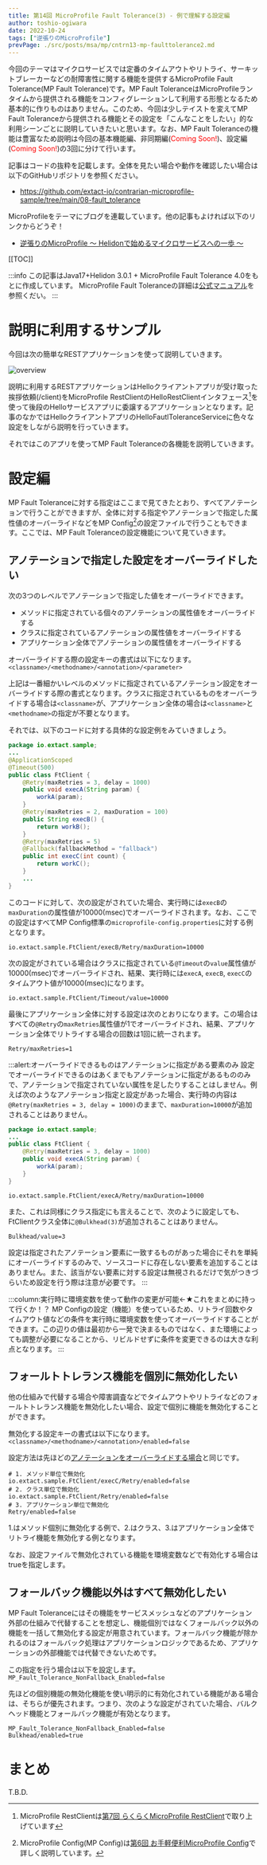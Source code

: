 ```yaml
---
title: 第14回 MicroProfile Fault Tolerance(3) - 例で理解する設定編
author: toshio-ogiwara
date: 2022-10-24
tags: ["逆張りのMicroProfile"]
prevPage: ./src/posts/msa/mp/cntrn13-mp-faulttolerance2.md
---
```

今回のテーマはマイクロサービスでは定番のタイムアウトやリトライ、サーキットブレーカーなどの耐障害性に関する機能を提供するMicroProfile Fault Tolerance(MP Fault Tolerance)です。MP Fault ToleranceはMicroProfileランタイムから提供される機能をコンフィグレーションして利用する形態となるため基本的に作りものはありません。このため、今回は少しテイストを変えてMP Fault Toleranceから提供される機能とその設定を「こんなことをしたい」的な利用シーンごとに説明していきたいと思います。なお、MP Fault Toleranceの機能は豊富なため説明は今回の基本機能編、非同期編(<span style="color:red">Coming Soon!</span>)、設定編(<span style="color:red">Coming Soon!</span>)の3回に分けて行います。

記事はコードの抜粋を記載します。全体を見たい場合や動作を確認したい場合は以下のGitHubリポジトリを参照ください。
- <https://github.com/extact-io/contrarian-microprofile-sample/tree/main/08-fault_tolerance>

MicroProfileをテーマにブログを連載しています。他の記事もよければ以下のリンクからどうぞ！
- [逆張りのMicroProfile ～ Helidonで始めるマイクロサービスへの一歩 ～](/msa/#逆張りのmicroprofile-～-helidonで始めるマイクロサービスへの一歩-～)

[[TOC]]

:::info
この記事はJava17+Helidon 3.0.1 + MicroProfile Fault Tolerance 4.0をもとに作成しています。
MicroProfile Fault Toleranceの詳細は[公式マニュアル](https://download.eclipse.org/microprofile/microprofile-fault-tolerance-4.0/microprofile-fault-tolerance-spec-4.0.html#circuitbreaker)を参照くだい。
:::

# 説明に利用するサンプル
今回は次の簡単なRESTアプリケーションを使って説明していきます。

![overview](../../../img/mp/12-1_faulttolerance.drawio.svg)

説明に利用するRESTアプリケーションはHelloクライアントアプリが受け取った挨拶依頼(/client)をMicroProfile RestClientのHelloRestClientインタフェース[^1]を使って後段のHelloサービスアプリに委譲するアプリケーションとなります。記事のなかではHelloクライアントアプリのHelloFautlToleranceServiceに色々な設定をしながら説明を行っていきます。

[^1]: MicroProfile RestClientは[第7回 らくらくMicroProfile RestClient](/msa/mp/cntrn07-mp-restclient/)で取り上げています

それではこのアプリを使ってMP Fault Toleranceの各機能を説明していきます。

# 設定編
MP Fault Toleranceに対する指定はここまで見てきたとおり、すべてアノテーションで行うことができますが、全体に対する指定やアノテーションで指定した属性値のオーバーライドなどをMP Config[^6]の設定ファイルで行うこともできます。ここでは、MP Fault Toleranceの設定機能について見ていきます。

[^6]: MicroProfile Config(MP Config)は[第6回 お手軽便利MicroProfile Config](/msa/mp/cntrn06-mp-config/)で詳しく説明しています。

## アノテーションで指定した設定をオーバーライドしたい
次の3つのレベルでアノテーションで指定した値をオーバーライドできます。
- メソッドに指定されている個々のアノテーションの属性値をオーバーライドする
- クラスに指定されているアノテーションの属性値をオーバーライドする
- アプリケーション全体でアノテーションの属性値をオーバーライドする

オーバーライドする際の設定キーの書式は以下になります。
`<classname>/<methodname>/<annotation>/<parameter>`

上記は一番細かいレベルのメソッドに指定されているアノテーション設定をオーバーライドする際の書式となります。クラスに指定されているものをオーバーライドする場合は`<classname>`が、アプリケーション全体の場合は`<classname>`と`<methodname>`の指定が不要となります。

それでは、以下のコードに対する具体的な設定例をみていきましょう。

```java
package io.extact.sample;
...
@ApplicationScoped
@Timeout(500)
public class FtClient {
    @Retry(maxRetries = 3, delay = 1000)
    public void execA(String param) {
        workA(param);
    }
    @Retry(maxRetries = 2, maxDuration = 100)
    public String execB() {
        return workB();
    }
    @Retry(maxRetries = 5)
    @Fallback(fallbackMethod = "fallback")
    public int execC(int count) {
        return workC();
    }
    ...
}
```

このコードに対して、次の設定がされていた場合、実行時には`execB`の`maxDuration`の属性値が10000(msec)でオーバーライドされます。なお、ここでの設定はすべてMP Config標準の`microprofile-config.properties`に対する例となります。
```shell
io.extact.sample.FtClient/execB/Retry/maxDuration=10000
```

次の設定がされている場合はクラスに指定されている`@Timeout`の`value`属性値が10000(msec)でオーバーライドされ、結果、実行時には`execA`, `execB`, `execC`のタイムアウト値が10000(msec)になります。
```shell
io.extact.sample.FtClient/Timeout/value=10000
```

最後にアプリケーション全体に対する設定は次のとおりになります。この場合はすべての`@Retry`の`maxRetries`属性値が1でオーバーライドされ、結果、アプリケーション全体でリトライする場合の回数は1回に統一されます。
```shell
Retry/maxRetries=1
```

:::alert:オーバーライドできるものはアノテーションに指定がある要素のみ
設定でオーバーライドできるのはあくまでもアノテーションに指定があるもののみで、アノテーションで指定されていない属性を足したりすることはしません。例えば次のようなアノテーション指定と設定があった場合、実行時の内容は`@Retry(maxRetries = 3, delay = 1000)`のままで、`maxDuration=10000`が追加されることはありません。

```java
package io.extact.sample;
...
public class FtClient {
    @Retry(maxRetries = 3, delay = 1000)
    public void execA(String param) {
        workA(param);
    }
}
```
```shell
io.extact.sample.FtClient/execA/Retry/maxDuration=10000
```

また、これは同様にクラス指定にも言えることで、次のように設定しても、FtClientクラス全体に`@Bulkhead(3)`が追加されることはありません。

```shell
Bulkhead/value=3
```

設定は指定されたアノテーション要素に一致するものがあった場合にそれを単純にオーバーライドするのみで、ソースコードに存在しない要素を追加することはありません。また、該当がない要素に対する設定は無視されるだけで気がつきづらいため設定を行う際は注意が必要です。
:::

:::column:実行時に環境変数を使って動作の変更が可能←★これをまとめに持って行くか！？
MP Configの設定（機能）を使っているため、リトライ回数やタイムアウト値などの条件を実行時に環境変数を使ってオーバーライドすることができます。この辺りの値は最初から一発で決まるものではなく、また環境によっても調整が必要になることから、リビルドせずに条件を変更できるのは大きな利点となります。
:::

## フォールトトレランス機能を個別に無効化したい
他の仕組みで代替する場合や障害調査などでタイムアウトやリトライなどのフォールトトレランス機能を無効化したい場合、設定で個別に機能を無効化することができます。

無効化する設定キーの書式は以下になります。
`<classname>/<methodname>/<annotation>/enabled=false`

設定方法は先ほどの[アノテーションをオーバーライドする場合](#アノテーションで指定した設定をオーバーライドしたい)と同じです。
```shell
# 1. メソッド単位で無効化
io.extact.sample.FtClient/execC/Retry/enabled=false
# 2. クラス単位で無効化
io.extact.sample.FtClient/Retry/enabled=false
# 3. アプリケーション単位で無効化
Retry/enabled=false
```

1.はメソッド個別に無効化する例で、2.はクラス、3.はアプリケーション全体でリトライ機能を無効化する例となります。

なお、設定ファイルで無効化されている機能を環境変数などで有効化する場合はtrueを指定します。

## フォールバック機能以外はすべて無効化したい
MP Fault Toleranceにはその機能をサービスメッシュなどのアプリケーション外部の仕組みで代替することを想定し、機能個別ではなくフォールバック以外の機能を一括して無効化する設定が用意されています。フォールバック機能が除かれるのはフォールバック処理はアプリケーションロジックであるため、アプリケーションの外部機能では代替できないためです。

この指定を行う場合は以下を設定します。
`MP_Fault_Tolerance_NonFallback_Enabled=false`

先ほどの個別機能の無効化機能を使い明示的に有効化されている機能がある場合は、そちらが優先されます。つまり、次のような設定がされていた場合、バルクヘッド機能とフォールバック機能が有効となります。

```shell
MP_Fault_Tolerance_NonFallback_Enabled=false
Bulkhead/enabled=true
```

# まとめ
T.B.D.
